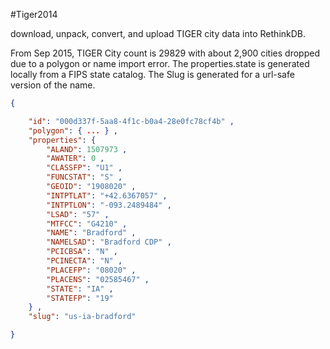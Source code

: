 #Tiger2014

download, unpack, convert, and upload TIGER city data into RethinkDB.

From Sep 2015, TIGER City count is 29829 with about 2,900 cities dropped due to a polygon or name import error.
The properties.state is generated locally from a FIPS state catalog. The Slug is generated for a url-safe version of the name.

```json
{

    "id": "000d337f-5aa8-4f1c-b0a4-28e0fc78cf4b" ,
    "polygon": { ... } ,
    "properties": {
        "ALAND": 1507973 ,
        "AWATER": 0 ,
        "CLASSFP": "U1" ,
        "FUNCSTAT": "S" ,
        "GEOID": "1908020" ,
        "INTPTLAT": "+42.6367057" ,
        "INTPTLON": "-093.2489484" ,
        "LSAD": "57" ,
        "MTFCC": "G4210" ,
        "NAME": "Bradford" ,
        "NAMELSAD": "Bradford CDP" ,
        "PCICBSA": "N" ,
        "PCINECTA": "N" ,
        "PLACEFP": "08020" ,
        "PLACENS": "02585467" ,
        "STATE": "IA" ,
        "STATEFP": "19"
    } ,
    "slug": "us-ia-bradford"

}
```
